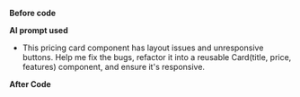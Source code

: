 **Before code**
<!-- <div class="pricing">
  <div class="card">
    <h2>Basic</h2>
    <p>$10</p>
    <ul>
      <li>1 User</li>
      <li>Email Support</li>
    </ul>
    <button>Subscribe</button>
  </div>
  <div class="card">
    <h2>Pro</h2>
    <p>20</p>
    <ul>
      <li>5 Users</li>
      <li>Priority Support</li>
    </ul>
    <button>Subscribe</button>
  </div>
</div>
<style>
.pricing {
  display: block;
}
.card {
  width: 100px;
  margin: auto;
}
</style>
<script>
document.querySelector("button").addEventListener("click", () => {
  alert("Subscribed!");
});
</script> -->

**AI prompt used**
- This pricing card component has layout issues and unresponsive buttons. Help me fix the bugs, refactor it into a reusable Card(title, price, features) component, and ensure it's responsive.

**After Code**

<!-- <!DOCTYPE html>
<html lang="en">
<head>
  <meta charset="UTF-8" />
  <meta name="viewport" content="width=device-width, initial-scale=1.0"/>
  <title>Pricing Cards</title>
  <style>
    .pricing {
      display: flex;
      justify-content: center;
      flex-wrap: wrap;
      gap: 1rem;
      padding: 2rem;
    }

    .card {
      flex: 1 1 250px;
      border: 1px solid #ccc;
      border-radius: 8px;
      padding: 1.5rem;
      box-shadow: 0 2px 8px rgba(0,0,0,0.1);
      text-align: center;
    }

    .card h2 {
      margin-bottom: 0.5rem;
    }

    .card p {
      font-size: 1.5rem;
      margin: 0.5rem 0;
    }

    .card ul {
      list-style: none;
      padding: 0;
      margin: 1rem 0;
    }

    .card ul li {
      margin: 0.3rem 0;
    }

    .card button {
      padding: 0.5rem 1rem;
      background-color: #007bff;
      color: white;
      border: none;
      border-radius: 4px;
      cursor: pointer;
    }

    .card button:hover {
      background-color: #0056b3;
    }
  </style>
</head>
<body>

  <div class="pricing">
    <div class="card">
      <h2>Basic</h2>
      <p>$10</p>
      <ul>
        <li>1 User</li>
        <li>Email Support</li>
      </ul>
      <button onclick="subscribe('Basic')">Subscribe</button>
    </div>

    <div class="card">
      <h2>Pro</h2>
      <p>$20</p>
      <ul>
        <li>5 Users</li>
        <li>Priority Support</li>
      </ul>
      <button onclick="subscribe('Pro')">Subscribe</button>
    </div>
  </div>

  <script>
    function subscribe(plan) {
      alert(`You subscribed to the ${plan} plan!`);
    }
  </script>
</body>
</html>
 -->


